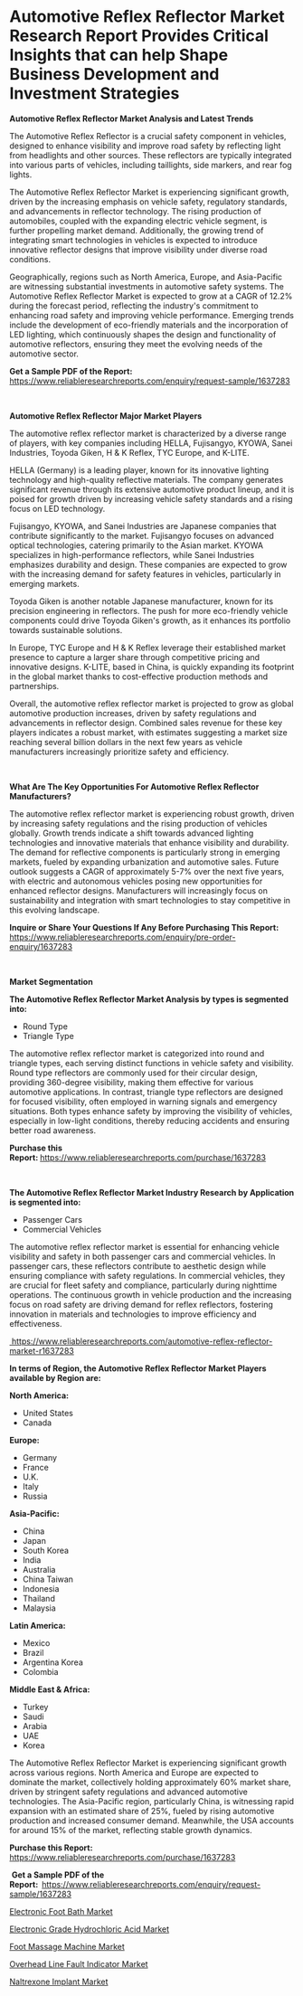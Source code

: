 <p><h1>Automotive Reflex Reflector Market Research Report Provides Critical Insights that can help Shape Business Development and Investment Strategies</h1></p><p><strong>Automotive Reflex Reflector Market Analysis and Latest Trends</strong></p>
<p><p>The Automotive Reflex Reflector is a crucial safety component in vehicles, designed to enhance visibility and improve road safety by reflecting light from headlights and other sources. These reflectors are typically integrated into various parts of vehicles, including taillights, side markers, and rear fog lights.</p><p>The Automotive Reflex Reflector Market is experiencing significant growth, driven by the increasing emphasis on vehicle safety, regulatory standards, and advancements in reflector technology. The rising production of automobiles, coupled with the expanding electric vehicle segment, is further propelling market demand. Additionally, the growing trend of integrating smart technologies in vehicles is expected to introduce innovative reflector designs that improve visibility under diverse road conditions.</p><p>Geographically, regions such as North America, Europe, and Asia-Pacific are witnessing substantial investments in automotive safety systems. The Automotive Reflex Reflector Market is expected to grow at a CAGR of 12.2% during the forecast period, reflecting the industry's commitment to enhancing road safety and improving vehicle performance. Emerging trends include the development of eco-friendly materials and the incorporation of LED lighting, which continuously shapes the design and functionality of automotive reflectors, ensuring they meet the evolving needs of the automotive sector.</p></p>
<p><strong>Get a Sample PDF of the Report:&nbsp;</strong> <a href="https://www.reliableresearchreports.com/enquiry/request-sample/1637283">https://www.reliableresearchreports.com/enquiry/request-sample/1637283</a></p>
<p>&nbsp;</p>
<p><strong>Automotive Reflex Reflector Major Market Players</strong></p>
<p><p>The automotive reflex reflector market is characterized by a diverse range of players, with key companies including HELLA, Fujisangyo, KYOWA, Sanei Industries, Toyoda Giken, H & K Reflex, TYC Europe, and K-LITE. </p><p>HELLA (Germany) is a leading player, known for its innovative lighting technology and high-quality reflective materials. The company generates significant revenue through its extensive automotive product lineup, and it is poised for growth driven by increasing vehicle safety standards and a rising focus on LED technology.</p><p>Fujisangyo, KYOWA, and Sanei Industries are Japanese companies that contribute significantly to the market. Fujisangyo focuses on advanced optical technologies, catering primarily to the Asian market. KYOWA specializes in high-performance reflectors, while Sanei Industries emphasizes durability and design. These companies are expected to grow with the increasing demand for safety features in vehicles, particularly in emerging markets.</p><p>Toyoda Giken is another notable Japanese manufacturer, known for its precision engineering in reflectors. The push for more eco-friendly vehicle components could drive Toyoda Giken's growth, as it enhances its portfolio towards sustainable solutions.</p><p>In Europe, TYC Europe and H & K Reflex leverage their established market presence to capture a larger share through competitive pricing and innovative designs. K-LITE, based in China, is quickly expanding its footprint in the global market thanks to cost-effective production methods and partnerships.</p><p>Overall, the automotive reflex reflector market is projected to grow as global automotive production increases, driven by safety regulations and advancements in reflector design. Combined sales revenue for these key players indicates a robust market, with estimates suggesting a market size reaching several billion dollars in the next few years as vehicle manufacturers increasingly prioritize safety and efficiency.</p></p>
<p>&nbsp;</p>
<p><strong>What Are The Key Opportunities For Automotive Reflex Reflector Manufacturers?</strong></p>
<p><p>The automotive reflex reflector market is experiencing robust growth, driven by increasing safety regulations and the rising production of vehicles globally. Growth trends indicate a shift towards advanced lighting technologies and innovative materials that enhance visibility and durability. The demand for reflective components is particularly strong in emerging markets, fueled by expanding urbanization and automotive sales. Future outlook suggests a CAGR of approximately 5-7% over the next five years, with electric and autonomous vehicles posing new opportunities for enhanced reflector designs. Manufacturers will increasingly focus on sustainability and integration with smart technologies to stay competitive in this evolving landscape.</p></p>
<p><strong>Inquire or Share Your Questions If Any Before Purchasing This Report:</strong> <a href="https://www.reliableresearchreports.com/enquiry/pre-order-enquiry/1637283">https://www.reliableresearchreports.com/enquiry/pre-order-enquiry/1637283</a></p>
<p>&nbsp;</p>
<p><strong>Market Segmentation</strong></p>
<p><strong>The Automotive Reflex Reflector Market Analysis by types is segmented into:</strong></p>
<p><ul><li>Round Type</li><li>Triangle Type</li></ul></p>
<p><p>The automotive reflex reflector market is categorized into round and triangle types, each serving distinct functions in vehicle safety and visibility. Round type reflectors are commonly used for their circular design, providing 360-degree visibility, making them effective for various automotive applications. In contrast, triangle type reflectors are designed for focused visibility, often employed in warning signals and emergency situations. Both types enhance safety by improving the visibility of vehicles, especially in low-light conditions, thereby reducing accidents and ensuring better road awareness.</p></p>
<p><strong>Purchase this Report:&nbsp;</strong><a href="https://www.reliableresearchreports.com/purchase/1637283">https://www.reliableresearchreports.com/purchase/1637283</a></p>
<p>&nbsp;</p>
<p><strong>The Automotive Reflex Reflector Market Industry Research by Application is segmented into:</strong></p>
<p><ul><li>Passenger Cars</li><li>Commercial Vehicles</li></ul></p>
<p><p>The automotive reflex reflector market is essential for enhancing vehicle visibility and safety in both passenger cars and commercial vehicles. In passenger cars, these reflectors contribute to aesthetic design while ensuring compliance with safety regulations. In commercial vehicles, they are crucial for fleet safety and compliance, particularly during nighttime operations. The continuous growth in vehicle production and the increasing focus on road safety are driving demand for reflex reflectors, fostering innovation in materials and technologies to improve efficiency and effectiveness.</p></p>
<p><a href="https://www.reliableresearchreports.com/automotive-reflex-reflector-market-r1637283">&nbsp;https://www.reliableresearchreports.com/automotive-reflex-reflector-market-r1637283</a></p>
<p><strong>In terms of Region, the Automotive Reflex Reflector Market Players available by Region are:</strong></p>
<p>
    <p> <strong> North America: </strong>
        <ul>
            <li>United States</li>
            <li>Canada</li>
        </ul>
        </p> 
    <p> <strong> Europe: </strong>
        <ul>
            <li>Germany</li>
            <li>France</li>
            <li>U.K.</li>
            <li>Italy</li>
            <li>Russia</li>
        </ul>
        </p> 
    <p> <strong> Asia-Pacific: </strong>
        <ul>
            <li>China</li>
            <li>Japan</li>
            <li>South Korea</li>
            <li>India</li>
            <li>Australia</li>
            <li>China Taiwan</li>
            <li>Indonesia</li>
            <li>Thailand</li>
            <li>Malaysia</li>
        </ul>
        </p> 
    <p> <strong> Latin America: </strong>
        <ul>
            <li>Mexico</li>
            <li>Brazil</li>
            <li>Argentina Korea</li>
            <li>Colombia</li>
        </ul>
        </p> 
    <p> <strong> Middle East & Africa: </strong>
        <ul>
            <li>Turkey</li>
            <li>Saudi</li>
            <li>Arabia</li>
            <li>UAE</li>
            <li>Korea</li>
        </ul>
    </p>
    </p>
<p><p>The Automotive Reflex Reflector Market is experiencing significant growth across various regions. North America and Europe are expected to dominate the market, collectively holding approximately 60% market share, driven by stringent safety regulations and advanced automotive technologies. The Asia-Pacific region, particularly China, is witnessing rapid expansion with an estimated share of 25%, fueled by rising automotive production and increased consumer demand. Meanwhile, the USA accounts for around 15% of the market, reflecting stable growth dynamics.</p></p>
<p><strong>Purchase this Report: </strong><a href="https://www.reliableresearchreports.com/purchase/1637283">https://www.reliableresearchreports.com/purchase/1637283</a></p>
<p>&nbsp;<strong>Get a Sample PDF of the Report:&nbsp;&nbsp;</strong><a href="https://www.reliableresearchreports.com/enquiry/request-sample/1637283">https://www.reliableresearchreports.com/enquiry/request-sample/1637283</a></p>
<p><strong></strong></p>
<p><p><a href="https://issuu.com/reportprime-2/docs/electronic-foot-bath-market-size-20_85f8e1c57c726b">Electronic Foot Bath Market</a></p><p><a href="https://medium.com/@ezracollins654/charting-the-future-comprehensive-analysis-of-the-global-electronic-grade-hydrochloric-acid-market-d649c704649d">Electronic Grade Hydrochloric Acid Market</a></p><p><a href="https://issuu.com/reportprime-2/docs/foot-massage-machine-market-size-20_05a7386a84469f">Foot Massage Machine Market</a></p><p><a href="https://www.linkedin.com/pulse/market-trends-global-overhead-line-fault-indicator-forecast-analysis-utide?trackingId=2S8OegXOTK%2BjEypqZZ2xjA%3D%3D">Overhead Line Fault Indicator Market</a></p><p><a href="https://www.linkedin.com/pulse/naltrexone-implant-market-size-growing-cagr-71-report-covers-analysis-0zbze?trackingId=pszFV2OwTnKv2IsAs%2BtG%2BA%3D%3D">Naltrexone Implant Market</a></p></p>